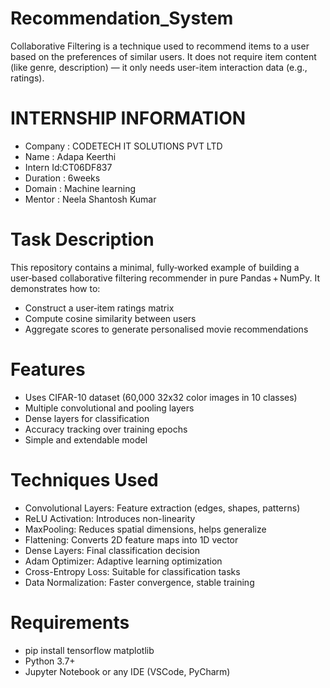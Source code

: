 # Recommendation_System
Collaborative Filtering is a technique used to recommend items to a user based on the preferences of similar users. It does not require item content (like genre, description) — it only needs user-item interaction data (e.g., ratings).
# INTERNSHIP INFORMATION
- Company : CODETECH IT SOLUTIONS PVT LTD
- Name : Adapa Keerthi
- Intern Id:CT06DF837
- Duration : 6weeks
- Domain : Machine learning
- Mentor : Neela Shantosh Kumar
# Task Description
This repository contains a minimal, fully‑worked example of building a user‑based collaborative filtering recommender in pure Pandas + NumPy. It demonstrates how to:
- Construct a user‑item ratings matrix
- Compute cosine similarity between users
- Aggregate scores to generate personalised movie recommendations
# Features
- Uses CIFAR-10 dataset (60,000 32x32 color images in 10 classes)
- Multiple convolutional and pooling layers
- Dense layers for classification
- Accuracy tracking over training epochs
- Simple and extendable model
# Techniques Used
- Convolutional Layers: Feature extraction (edges, shapes, patterns)
- ReLU Activation: Introduces non-linearity
- MaxPooling: Reduces spatial dimensions, helps generalize
- Flattening: Converts 2D feature maps into 1D vector
- Dense Layers: Final classification decision
- Adam Optimizer: Adaptive learning optimization
- Cross-Entropy Loss: Suitable for classification tasks
- Data Normalization: Faster convergence, stable training
# Requirements
- pip install tensorflow matplotlib
- Python 3.7+
- Jupyter Notebook or any IDE (VSCode, PyCharm)



